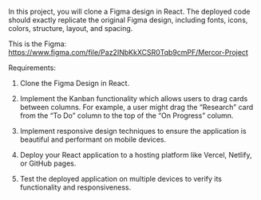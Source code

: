 In this project, you will clone a Figma design in React. The deployed code should exactly replicate the original Figma design, including fonts, icons, colors, structure, layout, and spacing. 

This is the Figma: https://www.figma.com/file/Paz2INbKkXCSR0Tqb9cmPF/Mercor-Project 

Requirements: 

1. Clone the Figma Design in React. 

2. Implement the Kanban functionality which allows users to drag cards between columns. For example, a user might drag the “Research” card from the “To Do” column to the top of the “On Progress” column. 

3. Implement responsive design techniques to ensure the application is beautiful and performant on mobile devices. 

4. Deploy your React application to a hosting platform like Vercel, Netlify, or GitHub pages. 

5. Test the deployed application on multiple devices to verify its functionality and responsiveness. 

